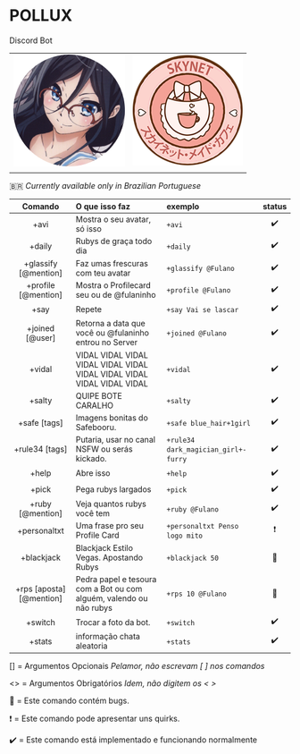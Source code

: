 
# **POLLUX**
Discord Bot

|     |    |
|:-------------|-------------:|
| ![Pollux](./avis/7.png)                     |                ![Pollux](./avis/skynet.png)        | 
|     |    |

🇧🇷 *Currently available only in Brazilian Portuguese*

| Comando        | O que isso faz           | exemplo  | status| 
| :-------------: |:-------------| :-----|:-----:|
|+avi | Mostra o seu avatar, só isso | `+avi` | :heavy_check_mark:|
|+daily|Rubys de graça todo dia|`+daily`| :heavy_check_mark:|
|+glassify [@mention]|Faz umas frescuras com teu avatar|`+glassify @Fulano`| :heavy_check_mark:|
|+profile [@mention]|Mostra o Profilecard seu ou de @fulaninho|`+profile @Fulano`| :heavy_check_mark:|
|+say <texto>|Repete <texto>|`+say Vai se lascar`|:heavy_check_mark:|
|+joined [@user]|Retorna a data que você ou @fulaninho entrou no Server|`+joined @Fulano`| :heavy_check_mark:|
|+vidal|VIDAL VIDAL VIDAL VIDAL VIDAL VIDAL VIDAL VIDAL VIDAL VIDAL VIDAL VIDAL|`+vidal`| :heavy_check_mark:|
|+salty|QUIPE BOTE CARALHO|`+salty`| :heavy_check_mark:|
|+safe [tags]|Imagens bonitas do Safebooru.|`+safe blue_hair+1girl`| :heavy_check_mark:|
|+rule34 [tags]|Putaria, usar no canal NSFW ou serás kickado.|`+rule34 dark_magician_girl+-furry`| :heavy_check_mark:|
|+help|Abre isso|`+help`| :heavy_check_mark:|
|+pick|Pega rubys largados|`+pick`| :heavy_check_mark:|
|+ruby [@mention]|Veja quantos rubys você tem|`+ruby @Fulano`| :heavy_check_mark:|
|+personaltxt|Uma frase pro seu Profile Card|`+personaltxt Penso logo mito`| :heavy_exclamation_mark:|
|+blackjack <aposta> |Blackjack Estilo Vegas. Apostando Rubys|`+blackjack 50`|      :bug:    |
|+rps [aposta] [@mention]|Pedra papel e tesoura com a Bot ou com alguém, valendo ou não rubys|`+rps 10 @Fulano`|     :bug:      |
|+switch|Trocar a foto da bot.   |`+switch`| :heavy_check_mark:|
|+stats|informação chata aleatoria|`+stats`| :heavy_check_mark:|

[] = Argumentos Opcionais *Pelamor, não escrevam [ ] nos comandos*

<> = Argumentos Obrigatórios *Idem, não digitem os < >*

:bug: = Este comando contém bugs.

:heavy_exclamation_mark: = Este comando pode apresentar uns quirks.

:heavy_check_mark: = Este comando está implementado e funcionando normalmente 
